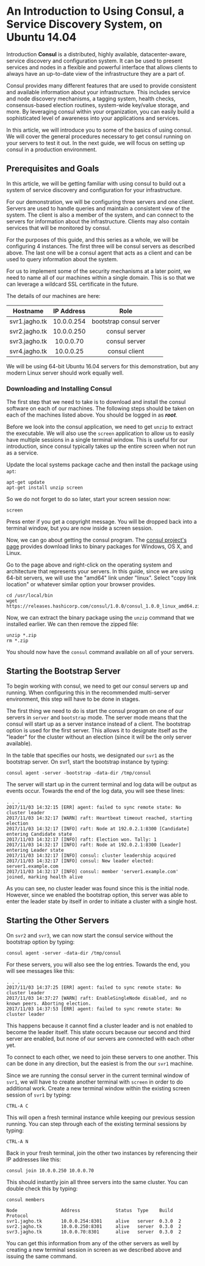 # An Introduction to Using Consul, a Service Discovery System, on Ubuntu 14.04

Introduction
**Consul** is a distributed, highly available, datacenter-aware, service discovery and configuration system. It can be used to present services and nodes in a flexible and powerful interface that allows clients to always have an up-to-date view of the infrastructure they are a part of.

Consul provides many different features that are used to provide consistent and available information about your infrastructure. This includes service and node discovery mechanisms, a tagging system, health checks, consensus-based election routines, system-wide key/value storage, and more. By leveraging consul within your organization, you can easily build a sophisticated level of awareness into your applications and services.

In this article, we will introduce you to some of the basics of using consul. We will cover the general procedures necessary to get consul running on your servers to test it out. In the next guide, we will focus on setting up consul in a production environment.

## Prerequisites and Goals

In this article, we will be getting familiar with using consul to build out a system of service discovery and configuration for your infrastructure.

For our demonstration, we will be configuring three servers and one client. Servers are used to handle queries and maintain a consistent view of the system. The client is also a member of the system, and can connect to the servers for information about the infrastructure. Clients may also contain services that will be monitored by consul.

For the purposes of this guide, and this series as a whole, we will be configuring 4 instances. The first three will be consul servers as described above. The last one will be a consul agent that acts as a client and can be used to query information about the system.

For us to implement some of the security mechanisms at a later point, we need to name all of our machines within a single domain. This is so that we can leverage a wildcard SSL certificate in the future.

The details of our machines are here:

| Hostname | IP Address | Role
|:-:|:-:|:-:|
svr1.jagho.tk | 10.0.0.254 | bootstrap consul server
svr2.jagho.tk | 10.0.0.250 | consul server
svr3.jagho.tk | 10.0.0.70 | consul server
svr4.jagho.tk | 10.0.0.25 | consul client

We will be using 64-bit Ubuntu 16.04 servers for this demonstration, but any modern Linux server should work equally well.

### Downloading and Installing Consul

The first step that we need to take is to download and install the consul software on each of our machines. The following steps should be taken on each of the machines listed above. You should be logged in as _***root***_.

Before we look into the consul application, we need to get `unzip` to extract the executable. We will also use the `screen` application to allow us to easily have multiple sessions in a single terminal window. This is useful for our introduction, since consul typically takes up the entire screen when not run as a service.

Update the local systems package cache and then install the package using `apt`:

```
apt-get update
apt-get install unzip screen
```

So we do not forget to do so later, start your screen session now:

```
screen
```

Press enter if you get a copyright message. You will be dropped back into a terminal window, but you are now inside a screen session.

Now, we can go about getting the consul program. The [consul project's page](https://www.consul.io/downloads.html) provides download links to binary packages for Windows, OS X, and Linux.

Go to the page above and right-click on the operating system and architecture that represents your servers. In this guide, since we are using 64-bit servers, we will use the "amd64" link under "linux". Select "copy link location" or whatever similar option your browser provides.

```
cd /usr/local/bin
wget https://releases.hashicorp.com/consul/1.0.0/consul_1.0.0_linux_amd64.zip
```

Now, we can extract the binary package using the `unzip` command that we installed earlier. We can then remove the zipped file:

```
unzip *.zip
rm *.zip
```

You should now have the `consul` command available on all of your servers.

## Starting the Bootstrap Server

To begin working with consul, we need to get our consul servers up and running. When configuring this in the recommended multi-server environment, this step will have to be done in stages.

The first thing we need to do is start the consul program on one of our servers in `server` and `bootstrap` mode. The server mode means that the consul will start up as a server instance instead of a client. The bootstrap option is used for the first server. This allows it to designate itself as the "leader" for the cluster without an election (since it will be the only server available).

In the table that specifies our hosts, we designated our `svr1` as the bootstrap server. On svr1, start the bootstrap instance by typing:

```
consul agent -server -bootstrap -data-dir /tmp/consul
```

The server will start up in the current terminal and log data will be output as events occur. Towards the end of the log data, you will see these lines:

```
. . .
2017/11/03 14:32:15 [ERR] agent: failed to sync remote state: No cluster leader
2017/11/03 14:32:17 [WARN] raft: Heartbeat timeout reached, starting election
2017/11/03 14:32:17 [INFO] raft: Node at 192.0.2.1:8300 [Candidate] entering Candidate state
2017/11/03 14:32:17 [INFO] raft: Election won. Tally: 1
2017/11/03 14:32:17 [INFO] raft: Node at 192.0.2.1:8300 [Leader] entering Leader state
2017/11/03 14:32:17 [INFO] consul: cluster leadership acquired
2017/11/03 14:32:17 [INFO] consul: New leader elected: server1.example.com
2017/11/03 14:32:17 [INFO] consul: member 'server1.example.com' joined, marking health alive
```

As you can see, no cluster leader was found since this is the initial node. However, since we enabled the bootstrap option, this server was able to enter the leader state by itself in order to initiate a cluster with a single host.

## Starting the Other Servers

On `svr2` and `svr3`, we can now start the consul service without the bootstrap option by typing:

```
consul agent -server -data-dir /tmp/consul
```

For these servers, you will also see the log entries. Towards the end, you will see messages like this:

```
. . .
2017/11/03 14:37:25 [ERR] agent: failed to sync remote state: No cluster leader
2017/11/03 14:37:27 [WARN] raft: EnableSingleNode disabled, and no known peers. Aborting election.
2017/11/03 14:37:53 [ERR] agent: failed to sync remote state: No cluster leader
```

This happens because it cannot find a cluster leader and is not enabled to become the leader itself. This state occurs because our second and third server are enabled, but none of our servers are connected with each other yet.

To connect to each other, we need to join these servers to one another. This can be done in any direction, but the easiest is from the our `svr1` machine.

Since we are running the consul server in the current terminal window of `svr1`, we will have to create another terminal with `screen` in order to do additional work. Create a new terminal window within the existing screen session of `svr1` by typing:

```
CTRL-A C
```

This will open a fresh terminal instance while keeping our previous session running. You can step through each of the existing terminal sessions by typing:

```
CTRL-A N
```

Back in your fresh terminal, join the other two instances by referencing their IP addresses like this:

```
consul join 10.0.0.250 10.0.0.70
```

This should instantly join all three servers into the same cluster. You can double check this by typing:

```
consul members
```

```
Node                Address             Status  Type    Build  Protocol
svr1.jagho.tk 		10.0.0.254:8301  	alive   server  0.3.0  2
svr2.jagho.tk  		10.0.0.250:8301  	alive   server  0.3.0  2
svr3.jagho.tk   	10.0.0.70:8301  	alive   server  0.3.0  2
```

You can get this information from any of the other servers as well by creating a new terminal session in screen as we described above and issuing the same command.























































